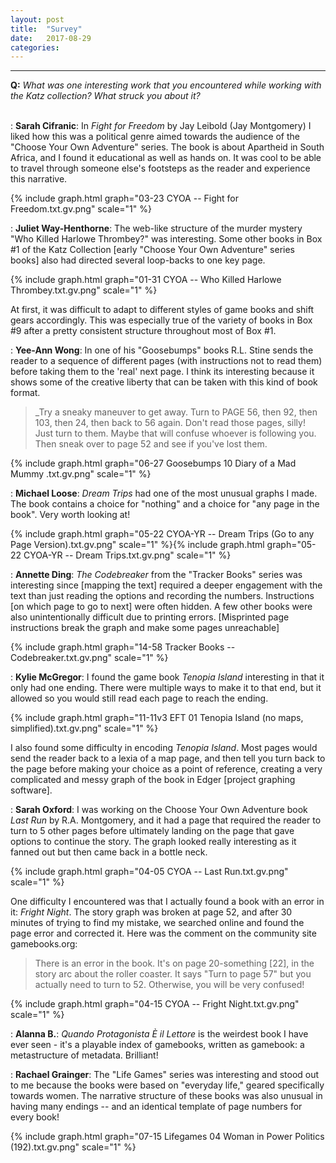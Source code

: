 ```yaml
---
layout: post
title:  "Survey"
date:   2017-08-29
categories: 
---
```



---------

**Q:** _What was one interesting work that you encountered while working with the Katz collection? What struck you about it?_<br><br>

:  **Sarah Cifranic**: In _Fight for Freedom_ by Jay Leibold (Jay Montgomery) I liked how this was a political genre aimed towards the audience of the "Choose Your Own Adventure" series. The book is about Apartheid in South Africa, and I found it educational as well as hands on. It was cool to be able to travel through someone else's footsteps as the reader and experience this narrative.

   {% include graph.html graph="03-23 CYOA -- Fight for Freedom.txt.gv.png" scale="1" %}

:  **Juliet Way-Henthorne**: The web-like structure of the murder mystery "Who Killed Harlowe Thrombey?" was interesting. Some other books in Box #1 of the Katz Collection [early "Choose Your Own Adventure" series books] also had directed several loop-backs to one key page.

   {% include graph.html graph="01-31 CYOA -- Who Killed Harlowe Thrombey.txt.gv.png" scale="1" %}

   At first, it was difficult to adapt to different styles of game books and shift gears accordingly. This was especially true of the variety of books in Box #9 after a pretty consistent structure throughout most of Box #1. 

:  **Yee-Ann Wong**: In one of his "Goosebumps" books R.L. Stine sends the reader to a sequence of different pages (with instructions not to read them) before taking them to the 'real' next page. I think its interesting because it shows some of the creative liberty that can be taken with this kind of book format.

   > _Try a sneaky maneuver to get away. Turn to PAGE 56, then 92, then 103, then 24, then back to 56 again. Don't read those pages, silly! Just turn to them. Maybe that will confuse whoever is following you. Then sneak over to page 52 and see if you've lost them.

   {% include graph.html graph="06-27 Goosebumps 10 Diary of a Mad Mummy .txt.gv.png" scale="1" %}

:  **Michael Loose**: _Dream Trips_ had one of the most unusual graphs I made. The book contains a choice for "nothing" and a choice for "any page in the book". Very worth looking at!

   {% include graph.html graph="05-22 CYOA-YR -- Dream Trips (Go to any Page Version).txt.gv.png" scale="1" %}{% include graph.html graph="05-22 CYOA-YR -- Dream Trips.txt.gv.png" scale="1" %}

:  **Annette Ding**: _The Codebreaker_ from the "Tracker Books" series was interesting since [mapping the text] required a deeper engagement with the text than just reading the options and recording the numbers. Instructions [on which page to go to next] were often hidden. A few other books were also unintentionally difficult due to printing errors. [Misprinted page instructions break the graph and make some pages unreachable]

   {% include graph.html graph="14-58 Tracker Books -- Codebreaker.txt.gv.png" scale="1" %}

:  **Kylie McGregor**: I found the game book _Tenopia Island_ interesting in that it only had one ending. There were multiple ways to make it to that end, but it allowed so you would still read each page to reach the ending.

   {% include graph.html graph="11-11v3 EFT 01 Tenopia Island (no maps, simplified).txt.gv.png" scale="1" %}

   I also found some difficulty in encoding _Tenopia Island_. Most pages would send the reader back to a lexia of a map page, and then tell you turn back to the page before making your choice as a point of reference, creating a very complicated and messy graph of the book in Edger [project graphing software].

:  **Sarah Oxford**: I was working on the Choose Your Own Adventure book _Last Run_ by R.A. Montgomery, and it had a page that required the reader to turn to 5 other pages before ultimately landing on the page that gave options to continue the story. The graph looked really interesting as it fanned out but then came back in a bottle neck.

   {% include graph.html graph="04-05 CYOA -- Last Run.txt.gv.png" scale="1" %}

   One difficulty I encountered was that I actually found a book with an error in it: _Fright Night_. The story graph was broken at page 52, and after 30 minutes of trying to find my mistake, we searched online and found the page error and corrected it. Here was the comment on the community site gamebooks.org:

   > There is an error in the book. It's on page 20-something [22], in the story arc about the roller coaster. It says "Turn to page 57" but you actually need to turn to 52. Otherwise, you will be very confused!

   {% include graph.html graph="04-15 CYOA -- Fright Night.txt.gv.png" scale="1" %}

:  **Alanna B.**: _Quando Protagonista È il Lettore_ is the weirdest book I have ever seen - it's a playable index of gamebooks, written as gamebook: a metastructure of metadata. Brilliant! 

:  **Rachael Grainger**: The "Life Games" series was interesting and stood out to me because the books were based on "everyday life," geared specifically towards women. The narrative structure of these books was also unusual in having many endings -- and an identical template of page numbers for every book!

   {% include graph.html graph="07-15 Lifegames 04 Woman in Power Politics (192).txt.gv.png" scale="1" %}
